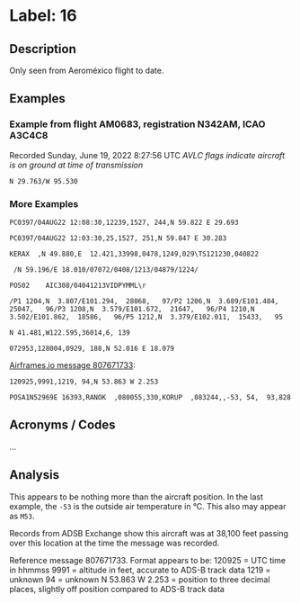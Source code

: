 # Label: 16

## Description

Only seen from Aeroméxico flight to date.

## Examples

### Example from flight AM0683, registration N342AM, ICAO A3C4C8
Recorded Sunday, June 19, 2022 8:27:56 UTC
*AVLC flags indicate aircraft is on ground at time of transmission*

```
N 29.763/W 95.530
```

### More Examples

```
PC0397/04AUG22 12:08:30,12239,1527, 244,N 59.822 E 29.693
```

```
PC0397/04AUG22 12:03:30,25,1527, 251,N 59.847 E 30.283
```

```
KERAX  ,N 49.880,E  12.421,33998,0478,1249,029\TS121230,040822
```

```
 /N 59.196/E 18.010/07072/0408/1213/04879/1224/
```

```
POS02    AIC308/04041213VIDPYMML\r
```

```
/P1 1204,N  3.807/E101.294,  28068,   97/P2 1206,N  3.689/E101.484,  25047,   96/P3 1208,N  3.579/E101.672,  21647,   96/P4 1210,N  3.502/E101.862,  18586,   96/P5 1212,N  3.379/E102.011,  15433,   95
```

```
N 41.481,W122.595,36014,6, 139
```

```
072953,128004,0929, 188,N 52.016 E 18.079
```
[Airframes.io message 807671733](https://app.airframes.io/messages/807671733):
```
120925,9991,1219, 94,N 53.863 W 2.253
```

```
POSA1N52969E 16393,RANOK  ,080055,330,KORUP  ,083244,,-53, 54,  93,828
```

## Acronyms / Codes

...

## Analysis

This appears to be nothing more than the aircraft position. In the last example, the `-53` is the outside air temperature in °C. This also may appear as `M53`.

Records from ADSB Exchange show this aircraft was at 38,100 feet passing over this location at the time
the message was recorded.

Reference message 807671733. Format appears to be:
120925 = UTC time in hhmmss
9991 = altitude in feet, accurate to ADS-B track data
1219 = unknown
94 = unknown
N 53.863 W 2.253 = position to three decimal places, slightly off position compared to ADS-B track data
